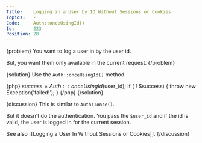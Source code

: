 ```yaml
---
Title:    Logging in a User by ID Without Sessions or Cookies
Topics:   -
Code:     Auth::onceUsingId()
Id:       223
Position: 28
---
```


{problem}
You want to log a user in by the user id.

But, you want them only available in the current request.
{/problem}

{solution}
Use the `Auth::onceUsingId()` method.

{php}
$success = Auth::onceUsingId($user_id);
if ( ! $success)
{
    throw new Exception('failed!');
}
{/php}
{/solution}

{discussion}
This is similar to `Auth::once()`.

But it doesn't do the authentication. You pass the `$user_id` and if the id is valid, the user is logged in for the current session.

See also [[Logging a User In Without Sessions or Cookies]].
{/discussion}
